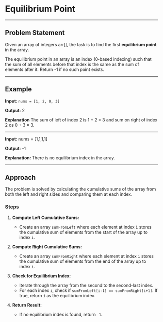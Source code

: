 # Equilibrium Point

---

## Problem Statement

Given an array of integers arr[], the task is to find the first **equilibrium point** in the array.

The equilibrium point in an array is an index (0-based indexing) such that the sum of all elements before that index is the same as the sum of elements after it. Return -1 if no such point exists. 

---

## Example 

**Input:**
`nums = [1, 2, 0, 3]`

**Output:**
2

**Explanation**
The sum of left of index 2 is 1 + 2 = 3 and sum on right of index 2 os 0 + 3 = 3.

---

**Input:**
nums = [1,1,1,1]

**Output:**
-1

**Explanation:**
There is no equilibrium index in the array.

----

## Approach  

The problem is solved by calculating the cumulative sums of the array from both the left and right sides and comparing them at each index.

### Steps  

1. **Compute Left Cumulative Sums:**  
   - Create an array `sumFromLeft` where each element at index `i` stores the cumulative sum of elements from the start of the array up to index `i`.  

2. **Compute Right Cumulative Sums:**  
   - Create an array `sumFromRight` where each element at index `i` stores the cumulative sum of elements from the end of the array up to index `i`.  

3. **Check for Equilibrium Index:**  
   - Iterate through the array from the second to the second-last index.  
   - For each index `i`, check if `sumFromLeft[i-1] == sumFromRight[i+1]`. If true, return `i` as the equilibrium index.  

4. **Return Result:**  
   - If no equilibrium index is found, return `-1`. 